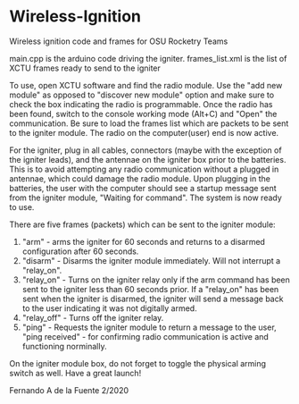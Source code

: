 # Wireless-Ignition
Wireless ignition code and frames for OSU Rocketry Teams

main.cpp is the arduino code driving the igniter.
frames_list.xml is the list of XCTU frames ready to send to the igniter

To use, open XCTU software and find the radio module. Use the "add new module" as opposed to "discover new module" option and make sure to check the box indicating the radio is programmable. Once the radio has been found, switch to the console working mode (Alt+C) and "Open" the communication. Be sure to load the frames list which are packets to be sent to the igniter module. The radio on the computer(user) end is now active.

For the igniter, plug in all cables, connectors (maybe with the exception of the igniter leads), and the antennae on the igniter box prior to the batteries. This is to avoid attempting any radio communication without a plugged in antennae, which could damage the radio module. Upon plugging in the batteries, the user with the computer should see a startup message sent from the igniter module, "Waiting for command". The system is now ready to use.

There are five frames (packets) which can be sent to the igniter module:
1. "arm" - arms the igniter for 60 seconds and returns to a disarmed configuration after 60 seconds.
2. "disarm" - Disarms the igniter module immediately. Will not interrupt a "relay_on".
3. "relay_on" - Turns on the igniter relay only if the arm command has been sent to the igniter less than 60 seconds prior. If a "relay_on" has been sent when the igniter is disarmed, the igniter will send a message back to the user indicating it was not digitally armed.
4. "relay_off" - Turns off the igniter relay.
5. "ping" - Requests the igniter module to return a message to the user, "ping received" - for confirming radio communication is active and functioning norminally.

On the igniter module box, do not forget to toggle the physical arming switch as well. Have a great launch!

Fernando A de la Fuente 2/2020
